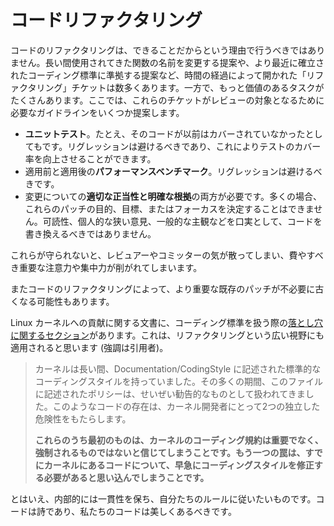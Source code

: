 <!--
# Code Refactoring
-->

# コードリファクタリング

<!--
Code refactoring should not be done just because we can. There are a number of “refactoring” tickets that have been opened over time, such as suggestions to rename long-standing functions or conform to more-recently established coding standards. Meanwhile, plenty of tasks are far more worthy of effort. Here are some suggested guidelines on what these tickets need in order to warrant review:
-->

コードのリファクタリングは、できることだからという理由で行うべきではありません。長い間使用されてきた関数の名前を変更する提案や、より最近に確立されたコーディング標準に準拠する提案など、時間の経過によって開かれた「リファクタリング」チケットは数多くあります。一方で、もっと価値のあるタスクがたくさんあります。ここでは、これらのチケットがレビューの対象となるために必要なガイドラインをいくつか提案します。

<!--
*   **Unit tests**, even if the code was not previously covered. We can’t afford regressions, and this will improve our test coverage.
*   **Performance benchmarks**, before and after. We can’t afford regressions.
*   **Proper justification and clear rationale** of changes are both necessary. Too often it is impossible to determine the purpose, objective, or focus of these patches. Code should not be rewritten under the cloaks of readability, narrow personal opinion, or general subjectiveness.
-->

*   **ユニットテスト**。たとえ、そのコードが以前はカバーされていなかったとしてもです。リグレッションは避けるべきであり、これによりテストのカバー率を向上させることができます。
*   適用前と適用後の**パフォーマンスベンチマーク**。リグレッションは避けるべきです。
*   変更についての**適切な正当性と明確な根拠**の両方が必要です。多くの場合、これらのパッチの目的、目標、またはフォーカスを決定することはできません。可読性、個人的な狭い意見、一般的な主観などを口実として、コードを書き換えるべきではありません。

<!--
When none of this is followed, the end result is that reviewers and committers are distracted, which drains important attention and focus that should be spent elsewhere.
-->

これらが守られないと、レビュアーやコミッターの気が散ってしまい、費やすべき重要な注意力や集中力が削がれてしまいます。

<!--
In addition, code refactoring can cause existing, more important patches to unnecessarily become stale.
-->

またコードのリファクタリングによって、より重要な既存のパッチが不必要に古くなる可能性もあります。

<!--
There’s a document on contributing to the Linux kernel with [a section on pitfalls](https://dri.freedesktop.org/docs/drm/development-process/4.Coding.html#coding-style) when handling coding standards. I believe this can apply to the wider picture of refactoring as well (emphasis added):
-->

Linux カーネルへの貢献に関する文書に、コーディング標準を扱う際の[落とし穴に関するセクション](https://dri.freedesktop.org/docs/drm/development-process/4.Coding.html#coding-style)があります。これは、リファクタリングという広い視野にも適用されると思います (強調は引用者)。

<!--
> The kernel has long had a standard coding style, described in Documentation/CodingStyle. For much of that time, the policies described in that file were taken as being, at most, advisory. As a result, there is a substantial amount of code in the kernel which does not meet the coding style guidelines. The presence of that code leads to two independent hazards for kernel developers.
>
> **The first of these is to believe that the kernel coding standards do not matter and are not enforced. … The other trap is to assume that code which is already in the kernel is urgently in need of coding style fixes.**
-->

> カーネルは長い間、Documentation/CodingStyle に記述された標準的なコーディングスタイルを持っていました。その多くの期間、このファイルに記述されたポリシーは、せいぜい勧告的なものとして扱われてきました。このようなコードの存在は、カーネル開発者にとって2つの独立した危険性をもたらします。
>
> **これらのうち最初のものは、カーネルのコーディング規約は重要でなく、強制されるものではないと信じてしまうことです。もう一つの罠は、すでにカーネルにあるコードについて、早急にコーディングスタイルを修正する必要があると思い込んでしまうことです。**

<!--
That said, we want to be internally consistent and follow our own rules. Code is poetry, and our code should be beautiful.
-->

とはいえ、内部的には一貫性を保ち、自分たちのルールに従いたいものです。コードは詩であり、私たちのコードは美しくあるべきです。
